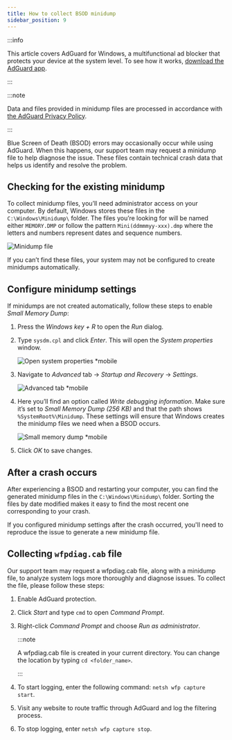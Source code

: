 ```yaml
---
title: How to collect BSOD minidump
sidebar_position: 9
---
```


:::info

This article covers AdGuard for Windows, a multifunctional ad blocker that protects your device at the system level. To see how it works, [download the AdGuard app](https://agrd.io/download-kb-adblock).

:::

:::note

Data and files provided in minidump files are processed in accordance with [the AdGuard Privacy Policy](https://adguard.com/en/privacy.html).

:::

Blue Screen of Death (BSOD) errors may occasionally occur while using AdGuard. When this happens, our support team may request a minidump file to help diagnose the issue. These files contain technical crash data that helps us identify and resolve the problem.

## Checking for the existing minidump

To collect minidump files, you’ll need administrator access on your computer. By default, Windows stores these files in the `C:\Windows\Minidump\` folder. The files you’re looking for will be named either `MEMORY.DMP` or follow the pattern `Mini(ddmmmyy-xxx).dmp` where the letters and numbers represent dates and sequence numbers.

![Minidump file](https://cdn.adtidy.org/content/kb/ad_blocker/windows/solving-problems/minidump.png)

If you can’t find these files, your system may not be configured to create minidumps automatically.

## Configure minidump settings

If minidumps are not created automatically, follow these steps to enable *Small Memory Dump*:

1. Press the *Windows key + R* to open the *Run* dialog.

1. Type `sysdm.cpl` and click *Enter*. This will open the *System properties* window.

    ![Open system properties *mobile](https://cdn.adtidy.org/content/kb/ad_blocker/windows/solving-problems/sysdm.png)

1. Navigate to *Advanced* tab → *Startup and Recovery* → *Settings*.

    ![Advanced tab *mobile](https://cdn.adtidy.org/content/kb/ad_blocker/windows/solving-problems/advanced_tab.png)

1. Here you’ll find an option called *Write debugging information*. Make sure it’s set to *Small Memory Dump (256 KB)* and that the path shows `%SystemRoot%\Minidump`. These settings will ensure that Windows creates the minidump files we need when a BSOD occurs.

    ![Small memory dump *mobile](https://cdn.adtidy.org/content/kb/ad_blocker/windows/solving-problems/systemroot.png)

1. Click *OK* to save changes.

## After a crash occurs

After experiencing a BSOD and restarting your computer, you can find the generated minidump files in the `C:\Windows\Minidump\` folder. Sorting the files by date modified makes it easy to find the most recent one corresponding to your crash.

If you configured minidump settings after the crash occurred, you'll need to reproduce the issue to generate a new minidump file.

## Collecting `wfpdiag.cab` file

Our support team may request a wfpdiag.cab file, along with a minidump file, to analyze system logs more thoroughly and diagnose issues. To collect the file, please follow these steps:

1. Enable AdGuard protection.

1. Click *Start* and type `cmd` to open *Command Prompt*.

1. Right-click *Command Prompt* and choose *Run as administrator*.

    :::note

    A wfpdiag.cab file is created in your current directory. You can change the location by typing `cd <folder_name>`.

    :::

1. To start logging, enter the following command: `netsh wfp capture start`.

1. Visit any website to route traffic through AdGuard and log the filtering process.

1. To stop logging, enter `netsh wfp capture stop`.
